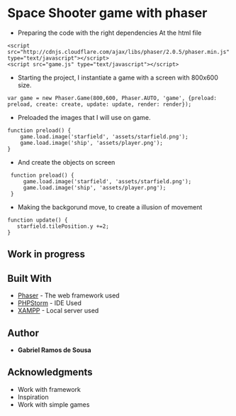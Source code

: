 # Space Shooter game with phaser

 - Preparing the code with the right dependencies
 At the html file
 ```
 <script src="http://cdnjs.cloudflare.com/ajax/libs/phaser/2.0.5/phaser.min.js" type="text/javascript"></script>
 <script src="game.js" type="text/javascript"></script>
 ```
 
 - Starting the project, I instantiate a game with a screen with 800x600 size.
 ```
 var game = new Phaser.Game(800,600, Phaser.AUTO, 'game', {preload: preload, create: create, update: update, render: render});
 ```
 
 - Preloaded the images that I will use on game.
 ```
 function preload() {
     game.load.image('starfield', 'assets/starfield.png');
     game.load.image('ship', 'assets/player.png');
 }
 ```
- And create the objects on screen
```
 function preload() {
     game.load.image('starfield', 'assets/starfield.png');
     game.load.image('ship', 'assets/player.png');
 }
 ```
 - Making the backgorund move, to create a illusion of movement
 ```
 function update() {
    starfield.tilePosition.y +=2;
}
 ```
 ## Work in progress
 
 ## Built With

* [Phaser](https://phaser.io/) - The web framework used
* [PHPStorm](https://www.jetbrains.com/phpstorm/) - IDE Used
* [XAMPP](https://www.apachefriends.org/pt_br/index.html) - Local server used


## Author

* **Gabriel Ramos de Sousa**

## Acknowledgments

* Work with framework
* Inspiration
* Work with simple games

